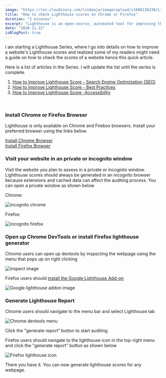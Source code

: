 ```yaml
---
image: "https://res.cloudinary.com/lindaojo/image/upload/v1606136238/Lighthouse-score_pzhivl.png"
title: "How to check Lighthouse scores on Chrome or Firefox"
duration: "2 minutes"
excerpt: "Lighthouse is an open-source, automated tool for improving the quality of web pages. You can run it against any web page. It has audits for performance, accessibility, progressive web apps, SEO and more...."
date: "2020-11-22"
isBlogPost: true
---
```


I am starting a Lighthouse Series, where I go into details on how to improve a website's Lighthouse scores and realized some of my readers might need a guide on how to check the scores of a website hence this quick article.

Here is a list of articles in the Series. I will update the list until the series is complete.

<div>
    <ol class="ml-8">
        <li>
            <a class="link"  href="https://www.lindaojo.com/blog/how-to-improve-lighthouse-score-search-engine-optimization-seo/"  target="_blank"  rel="noopener">
                How to Improve Lighthouse Score - Search Engine Optimization (SEO)
            </a>
        </li>
        <li>
            <a class="link"  href="https://www.lindaojo.com/blog/how-to-improve-lighthouse-score-best-practices/"  target="_blank"  rel="noopener">
                How to Improve Lighthouse Score - Best Practices
            </a>
        </li>
        <li>
            <a class="link"  href="https://www.lindaojo.com/blog/how-to-improve-lighthouse-score-accessibility/"  target="_blank"  rel="noopener">
                How to Improve Lighthouse Score -Accessibility
            </a>
        </li>
    </ol>
</div>
<br>

<h3>Install Chrome or Firefox Browser</h3>

Lighthouse is only available on Chrome and Firebox browsers. Install your preferred browser using the links below.

<a class="link"
   href="https://www.googleadservices.com/pagead/aclk?sa=L&ai=DChcSEwjUy4GjxJbtAhUHh9UKHfLND4oYABABGgJ3cw&ohost=www.google.com&cid=CAESQOD25Sah3cNDQ2L8LBW1V2hpjCusxPRz15l6CWD6NOhAoC8mqmQ_GI9VP84kxtSsk5A8p9hQZANhYd2ciVLKFM0&sig=AOD64_2byRhhrA7YAKNuj019WHRuEUdwmA&q=&ved=2ahUKEwjS0vqixJbtAhVK6uAKHYw-C4kQqyQoAHoECBwQEw&adurl="
   target="_blank" rel="noopener">
                Install Chrome Browser
</a>
<br>
<a class="link"
   href="https://www.mozilla.org/en-US/firefox/new/"
   target="_blank" rel="noopener">
                Install Firefox Browser
</a>


<h3>Visit your website in an private or incognito window</h3>

Visit the website you plan to assess in a private or incognito window. Lighthouse scores should always be generated in an incognito browser because extensions and cached data can affect the auditing process. You can open a private window as shown below

Chrome: 
<div class="centered-image lg:w-2/4 md:w-2/3 sm:w-56">

![incognito chrome](https://res.cloudinary.com/lindaojo/image/upload/v1606127503/chrome_incognito_dlzzqn.png)

</div>

Firefox:
<div class="centered-image lg:w-2/4 md:w-2/3 sm:w-56">

![incognito firefox](https://res.cloudinary.com/lindaojo/image/upload/v1606127502/firefox_incognito_q6xwsy.png)

</div>

<h3>Open up Chrome DevTools or install Firefox lighthouse generator</h3>

Chrome users can open up devtools by inspecting the webpage using the menu that pops up on right clicking
<div class="centered-image lg:w-2/4 md:w-2/3 sm:w-56">

![inspect image](https://res.cloudinary.com/lindaojo/image/upload/v1606127503/google_inspect_rmtqs8.png)

</div>

Firefox users should 
<a class="link"
   href="https://www.mozilla.org/en-US/firefox/new/"
   target="_blank" rel="noopener">
                install the Google Lighthouse Add-on
</a>

<div class="centered-image lg:w-2/3 md:w-2/3 sm:w-56">

![Google lighthouse addon image](https://res.cloudinary.com/lindaojo/image/upload/v1606127503/firefox_lighthouse_addon_k3dswq.png)

</div>

<h3>Generate Lighthouse Report</h3>

Chrome users should navigate to the menu bar and select Lighthouse tab
<div class="centered-image lg:w-2/3 md:w-2/3 sm:w-56">

![Chrome devtools menu](https://res.cloudinary.com/lindaojo/image/upload/v1606127503/chrome_lighthouse_menu_nh5ahj.png)

</div>

Click the "generate report" button to start auditing

Firefox users should navigate to the lighthouse icon in the top-right menu and click the "generate report" button as shown below

<div class="centered-image lg:w-2/3 md:w-2/3 sm:w-56">

![Firefox lighthouse icon](https://res.cloudinary.com/lindaojo/image/upload/v1606127503/firefox-lighthouse_icon_ji9qqr.png)

</div>

There you have it. You can now generate lighthouse scores for any webpage.